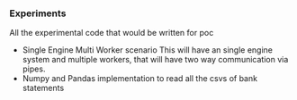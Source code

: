 ### Experiments
All the experimental code that would be written for poc
 - Single Engine Multi Worker scenario
   This will have an single engine system and multiple workers, that will have two way communication via pipes.
 - Numpy and Pandas implementation to read all the csvs of bank statements 